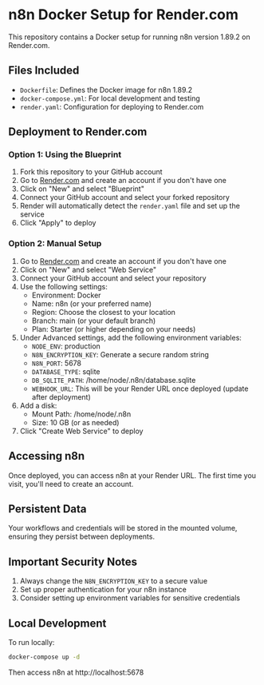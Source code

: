 # n8n Docker Setup for Render.com

This repository contains a Docker setup for running n8n version 1.89.2 on Render.com.

## Files Included

- `Dockerfile`: Defines the Docker image for n8n 1.89.2
- `docker-compose.yml`: For local development and testing
- `render.yaml`: Configuration for deploying to Render.com

## Deployment to Render.com

### Option 1: Using the Blueprint

1. Fork this repository to your GitHub account
2. Go to [Render.com](https://render.com) and create an account if you don't have one
3. Click on "New" and select "Blueprint"
4. Connect your GitHub account and select your forked repository
5. Render will automatically detect the `render.yaml` file and set up the service
6. Click "Apply" to deploy

### Option 2: Manual Setup

1. Go to [Render.com](https://render.com) and create an account if you don't have one
2. Click on "New" and select "Web Service"
3. Connect your GitHub account and select your repository
4. Use the following settings:
   - Environment: Docker
   - Name: n8n (or your preferred name)
   - Region: Choose the closest to your location
   - Branch: main (or your default branch)
   - Plan: Starter (or higher depending on your needs)
5. Under Advanced settings, add the following environment variables:
   - `NODE_ENV`: production
   - `N8N_ENCRYPTION_KEY`: Generate a secure random string
   - `N8N_PORT`: 5678
   - `DATABASE_TYPE`: sqlite
   - `DB_SQLITE_PATH`: /home/node/.n8n/database.sqlite
   - `WEBHOOK_URL`: This will be your Render URL once deployed (update after deployment)
6. Add a disk:
   - Mount Path: /home/node/.n8n
   - Size: 10 GB (or as needed)
7. Click "Create Web Service" to deploy

## Accessing n8n

Once deployed, you can access n8n at your Render URL. The first time you visit, you'll need to create an account.

## Persistent Data

Your workflows and credentials will be stored in the mounted volume, ensuring they persist between deployments.

## Important Security Notes

1. Always change the `N8N_ENCRYPTION_KEY` to a secure value
2. Set up proper authentication for your n8n instance
3. Consider setting up environment variables for sensitive credentials

## Local Development

To run locally:

```bash
docker-compose up -d
```

Then access n8n at http://localhost:5678